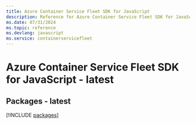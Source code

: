 ```yaml
---
title: Azure Container Service Fleet SDK for JavaScript
description: Reference for Azure Container Service Fleet SDK for JavaScript
ms.date: 07/31/2024
ms.topic: reference
ms.devlang: javascript
ms.service: containerservicefleet
---
```

# Azure Container Service Fleet SDK for JavaScript - latest
## Packages - latest
[!INCLUDE [packages](container-service-fleet-index.md)]
